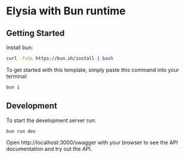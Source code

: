 # Elysia with Bun runtime

## Getting Started

Install bun:

```bash
curl -fsSL https://bun.sh/install | bash
```

To get started with this template, simply paste this command into your terminal:

```bash
bun i
```

## Development

To start the development server run:

```bash
bun run dev
```

Open http://localhost:3000/swagger with your browser to see the API documentation and try out the API.
